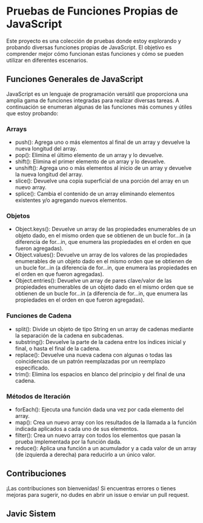 # Pruebas de Funciones Propias de JavaScript

Este proyecto es una colección de pruebas donde estoy explorando y probando diversas funciones propias de JavaScript. El objetivo es comprender mejor cómo funcionan estas funciones y cómo se pueden utilizar en diferentes escenarios.

## Funciones Generales de JavaScript

JavaScript es un lenguaje de programación versátil que proporciona una amplia gama de funciones integradas para realizar diversas tareas. A continuación se enumeran algunas de las funciones más comunes y útiles que estoy probando:

### Arrays

- push(): Agrega uno o más elementos al final de un array y devuelve la nueva longitud del array.
- pop(): Elimina el último elemento de un array y lo devuelve.
- shift(): Elimina el primer elemento de un array y lo devuelve.
- unshift(): Agrega uno o más elementos al inicio de un array y devuelve la nueva longitud del array.
- slice(): Devuelve una copia superficial de una porción del array en un nuevo array.
- splice(): Cambia el contenido de un array eliminando elementos existentes y/o agregando nuevos elementos.

### Objetos

- Object.keys(): Devuelve un array de las propiedades enumerables de un objeto dado, en el mismo orden que se obtienen de un bucle for...in (a diferencia de for...in, que enumera las propiedades en el orden en que fueron agregadas).
- Object.values(): Devuelve un array de los valores de las propiedades enumerables de un objeto dado en el mismo orden que se obtienen de un bucle for...in (a diferencia de for...in, que enumera las propiedades en el orden en que fueron agregadas).
- Object.entries(): Devuelve un array de pares clave/valor de las propiedades enumerables de un objeto dado en el mismo orden que se obtienen de un bucle for...in (a diferencia de for...in, que enumera las propiedades en el orden en que fueron agregadas).

### Funciones de Cadena

- split(): Divide un objeto de tipo String en un array de cadenas mediante la separación de la cadena en subcadenas.
- substring(): Devuelve la parte de la cadena entre los índices inicial y final, o hasta el final de la cadena.
- replace(): Devuelve una nueva cadena con algunas o todas las coincidencias de un patrón reemplazadas por un reemplazo especificado.
- trim(): Elimina los espacios en blanco del principio y del final de una cadena.

### Métodos de Iteración

- forEach(): Ejecuta una función dada una vez por cada elemento del array.
- map(): Crea un nuevo array con los resultados de la llamada a la función indicada aplicados a cada uno de sus elementos.
- filter(): Crea un nuevo array con todos los elementos que pasan la prueba implementada por la función dada.
- reduce(): Aplica una función a un acumulador y a cada valor de un array (de izquierda a derecha) para reducirlo a un único valor.

## Contribuciones

¡Las contribuciones son bienvenidas! Si encuentras errores o tienes mejoras para sugerir, no dudes en abrir un issue o enviar un pull request.

## Javic Sistem
